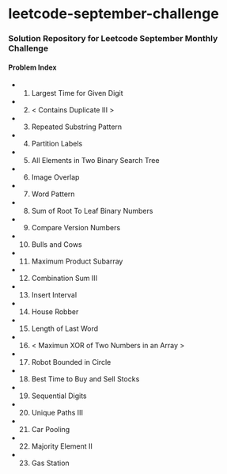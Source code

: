 # leetcode-september-challenge

### Solution Repository for Leetcode September Monthly Challenge

#### Problem Index
  * 01) Largest Time for Given Digit
  * 02) < Contains Duplicate III >
  * 03) Repeated Substring Pattern 
  * 04) Partition Labels
  * 05) All Elements in Two Binary Search Tree
  * 06) Image Overlap
  * 07) Word Pattern
  * 08) Sum of Root To Leaf Binary Numbers
  * 09) Compare Version Numbers
  * 10) Bulls and Cows
  * 11) Maximum Product Subarray
  * 12) Combination Sum III
  * 13) Insert Interval
  * 14) House Robber
  * 15) Length of Last Word
  * 16) < Maximun XOR of Two Numbers in an Array >
  * 17) Robot Bounded in Circle
  * 18) Best Time to Buy and Sell Stocks
  * 19) Sequential Digits
  * 20) Unique Paths III
  * 21) Car Pooling
  * 22) Majority Element II
  * 23) Gas Station
